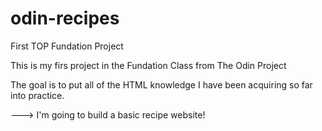 # odin-recipes
First TOP Fundation Project

This is my firs project in the Fundation Class from The Odin Project

The goal is to put all of the HTML knowledge I have been acquiring
so far into practice.

---> I'm going to build a basic recipe website!